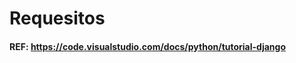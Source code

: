 # Requesitos













































#### REF: https://code.visualstudio.com/docs/python/tutorial-django
